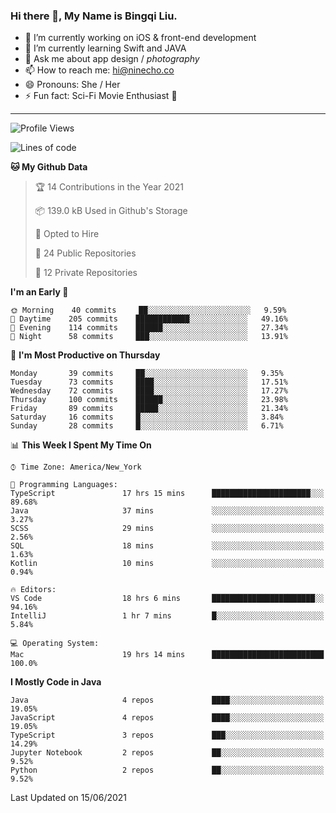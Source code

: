 ### Hi there 👋, My Name is Bingqi Liu.

- 🔭 I’m currently working on iOS & front-end development
- 🌱 I’m currently learning Swift and JAVA
- 💬 Ask me about app design / *photography*
- 📫 How to reach me: hi@ninecho.co
- 😄 Pronouns: She / Her
- ⚡ Fun fact: Sci-Fi Movie Enthusiast 🚀

---

<!--START_SECTION:waka-->
![Profile Views](http://img.shields.io/badge/Profile%20Views-1-blue)

![Lines of code](https://img.shields.io/badge/From%20Hello%20World%20I%27ve%20Written-3.0%20million%20lines%20of%20code-blue)

**🐱 My Github Data** 

> 🏆 14 Contributions in the Year 2021
 > 
> 📦 139.0 kB Used in Github's Storage 
 > 
> 💼 Opted to Hire
 > 
> 📜 24 Public Repositories 
 > 
> 🔑 12 Private Repositories  
 > 
**I'm an Early 🐤** 

```text
🌞 Morning    40 commits     ██░░░░░░░░░░░░░░░░░░░░░░░   9.59% 
🌆 Daytime    205 commits    ████████████░░░░░░░░░░░░░   49.16% 
🌃 Evening    114 commits    ██████░░░░░░░░░░░░░░░░░░░   27.34% 
🌙 Night      58 commits     ███░░░░░░░░░░░░░░░░░░░░░░   13.91%

```
📅 **I'm Most Productive on Thursday** 

```text
Monday       39 commits     ██░░░░░░░░░░░░░░░░░░░░░░░   9.35% 
Tuesday      73 commits     ████░░░░░░░░░░░░░░░░░░░░░   17.51% 
Wednesday    72 commits     ████░░░░░░░░░░░░░░░░░░░░░   17.27% 
Thursday     100 commits    ██████░░░░░░░░░░░░░░░░░░░   23.98% 
Friday       89 commits     █████░░░░░░░░░░░░░░░░░░░░   21.34% 
Saturday     16 commits     █░░░░░░░░░░░░░░░░░░░░░░░░   3.84% 
Sunday       28 commits     █░░░░░░░░░░░░░░░░░░░░░░░░   6.71%

```


📊 **This Week I Spent My Time On** 

```text
⌚︎ Time Zone: America/New_York

💬 Programming Languages: 
TypeScript               17 hrs 15 mins      ██████████████████████░░░   89.68% 
Java                     37 mins             ░░░░░░░░░░░░░░░░░░░░░░░░░   3.27% 
SCSS                     29 mins             ░░░░░░░░░░░░░░░░░░░░░░░░░   2.56% 
SQL                      18 mins             ░░░░░░░░░░░░░░░░░░░░░░░░░   1.63% 
Kotlin                   10 mins             ░░░░░░░░░░░░░░░░░░░░░░░░░   0.94%

🔥 Editors: 
VS Code                  18 hrs 6 mins       ███████████████████████░░   94.16% 
IntelliJ                 1 hr 7 mins         █░░░░░░░░░░░░░░░░░░░░░░░░   5.84%

💻 Operating System: 
Mac                      19 hrs 14 mins      █████████████████████████   100.0%

```

**I Mostly Code in Java** 

```text
Java                     4 repos             ████░░░░░░░░░░░░░░░░░░░░░   19.05% 
JavaScript               4 repos             ████░░░░░░░░░░░░░░░░░░░░░   19.05% 
TypeScript               3 repos             ███░░░░░░░░░░░░░░░░░░░░░░   14.29% 
Jupyter Notebook         2 repos             ██░░░░░░░░░░░░░░░░░░░░░░░   9.52% 
Python                   2 repos             ██░░░░░░░░░░░░░░░░░░░░░░░   9.52%

```



 Last Updated on 15/06/2021
<!--END_SECTION:waka-->
